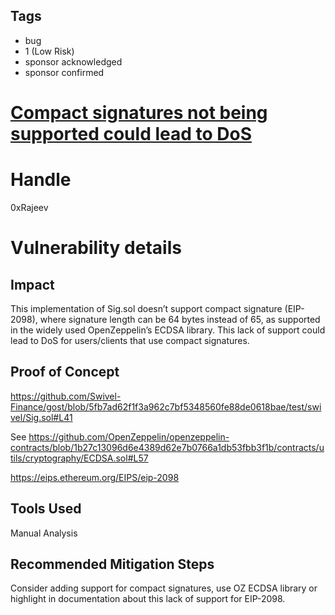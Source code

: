 ## Tags

- bug
- 1 (Low Risk)
- sponsor acknowledged
- sponsor confirmed

# [Compact signatures not being supported could lead to DoS](https://github.com/code-423n4/2021-09-swivel-findings/issues/104) 

# Handle

0xRajeev


# Vulnerability details

## Impact

This implementation of Sig.sol doesn’t support compact signature (EIP-2098), where signature length can be 64 bytes instead of 65, as supported in the widely used OpenZeppelin’s ECDSA library. This lack of support could lead to DoS for users/clients that use compact signatures.

## Proof of Concept

https://github.com/Swivel-Finance/gost/blob/5fb7ad62f1f3a962c7bf5348560fe88de0618bae/test/swivel/Sig.sol#L41

See https://github.com/OpenZeppelin/openzeppelin-contracts/blob/1b27c13096d6e4389d62e7b0766a1db53fbb3f1b/contracts/utils/cryptography/ECDSA.sol#L57

https://eips.ethereum.org/EIPS/eip-2098

## Tools Used
Manual Analysis

## Recommended Mitigation Steps
Consider adding support for compact signatures, use OZ ECDSA library or highlight in documentation about this lack of support for EIP-2098.

